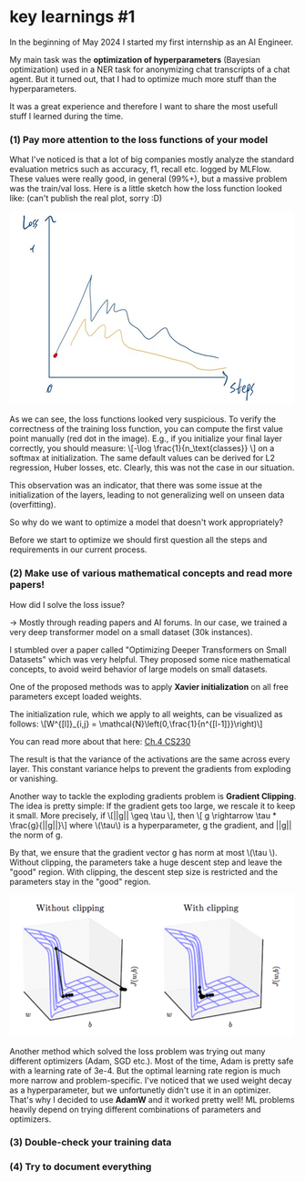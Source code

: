 # key learnings #1

In the beginning of May 2024 I started my first internship as an AI Engineer.

My main task was the **optimization of hyperparameters** (Bayesian optimization) used in a NER task for anonymizing chat transcripts of a chat agent. But it turned out, that I had to optimize much more stuff than the hyperparameters.

It was a great experience and therefore I want to share the most usefull stuff I learned during the time.

### (1) Pay more attention to the loss functions of your model

What I've noticed is that a lot of big companies mostly analyze the standard evaluation metrics such as accuracy, f1, recall etc. logged by MLFlow. These values were really good, in general (99%+), but a massive problem was the train/val loss. Here is a little sketch how the loss function looked like: (can't publish the real plot, sorry :D)

![alt text](/assets/loss.jpg)

As we can see, the loss functions looked very suspicious. To verify the correctness of the training loss function, you can compute the first value point manually (red dot in the image). E.g., if you initialize your final layer correctly, you should measure: \\[-\log \frac{1}{n_\text{classes}} \\] on a softmax at initialization. The same default values can be derived for L2 regression, Huber losses, etc. Clearly, this was not the case in our situation.

This observation was an indicator, that there was some issue at the initialization of the layers, leading to not generalizing well on unseen data (overfitting).

So why do we want to optimize a model that doesn't work appropriately?

Before we start to optimize we should first question all the steps and requirements in our current process.

### (2) Make use of various mathematical concepts and read more papers!

How did I solve the loss issue?

-> Mostly through reading papers and AI forums. In our case, we trained a very deep transformer model on a small dataset (30k instances).

I stumbled over a paper called "Optimizing Deeper Transformers on Small Datasets" which was very helpful. They proposed some nice mathematical concepts, to avoid weird behavior of large models on small datasets.

One of the proposed methods was to apply **Xavier initialization** on all free parameters except loaded weights.

The initialization rule, which we apply to all weights, can be visualized as follows: \\[W^{[l]}\_{i,j} = \mathcal{N}\left(0,\frac{1}{n^{[l-1]}}\right)\\]

You can read more about that here: [Ch.4 CS230](https://cs230.stanford.edu/section/4/)

The result is that the variance of the activations are the same across every layer. This constant variance helps to prevent the gradients from exploding or vanishing.

Another way to tackle the exploding gradients problem is **Gradient Clipping**. The idea is pretty simple: If the gradient gets too large, we rescale it to keep it small. More precisely, if \\[||g|| \geq \tau \\], then
\\[ g \rightarrow \tau * \frac{g}{||g||}\\]
where \\(\tau\\) is a hyperparameter, g the gradient, and ||g|| the norm of g.

By that, we ensure that the gradient vector g has norm at most \\(\tau \\). Without clipping, the parameters take a huge descent step and leave the "good" region. With clipping, the descent step size is restricted and the parameters stay in the "good" region.

![](/assets/gclipping.png)

Another method which solved the loss problem was trying out many different optimizers (Adam, SGD etc.). Most of the time, Adam is pretty safe with a learning rate of 3e-4. But the optimal learning rate region is much more narrow and problem-specific. I've noticed that we used weight decay as a hyperparameter, but we unfortunetly didn't use it in an optimizer. That's why I decided to use **AdamW** and it worked pretty well! ML problems heavily depend on trying different combinations of parameters and optimizers.

### (3) Double-check your training data

### (4) Try to document everything
